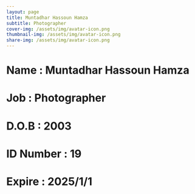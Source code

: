 ```yaml
---
layout: page
title: Muntadhar Hassoun Hamza
subtitle: Photographer
cover-img: /assets/img/avatar-icon.png
thumbnail-img: /assets/img/avatar-icon.png
share-img: /assets/img/avatar-icon.png
---
```


# Name : Muntadhar Hassoun Hamza
# Job : Photographer
# D.O.B : 2003
# ID Number : 19
# Expire : 2025/1/1
